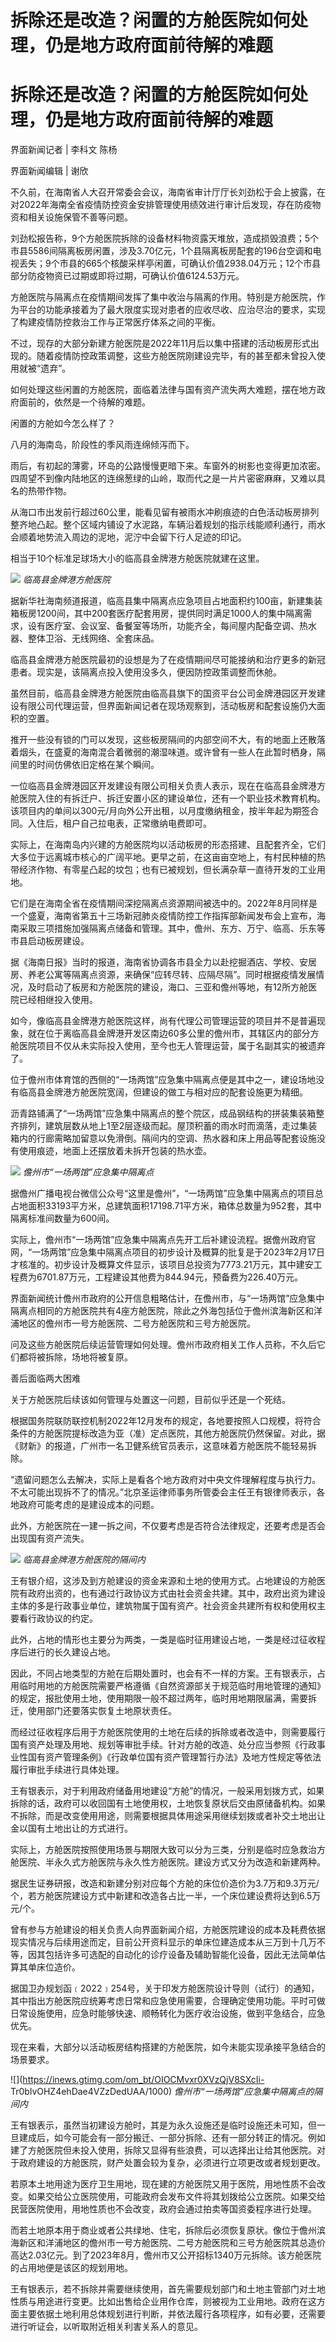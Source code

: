 # 拆除还是改造？闲置的方舱医院如何处理，仍是地方政府面前待解的难题

# 拆除还是改造？闲置的方舱医院如何处理，仍是地方政府面前待解的难题

界面新闻记者 | 李科文 陈杨

界面新闻编辑 | 谢欣

不久前，在海南省人大召开常委会会议，海南省审计厅厅长刘劲松于会上披露，在对2022年海南全省疫情防控资金安排管理使用绩效进行审计后发现，存在防疫物资和相关设施保管不善等问题。

刘劲松报告称，9个方舱医院拆除的设备材料物资露天堆放，造成损毁浪费；5个市县5586间隔离板房闲置，涉及3.70亿元，1个县隔离板房配套的196台空调和电视丢失；9个市县的665个核酸采样亭闲置，可确认价值2938.04万元；12个市县部分防疫物资已过期或即将过期，可确认价值6124.53万元。

方舱医院与隔离点在疫情期间发挥了集中收治与隔离的作用。特别是方舱医院，作为平台的功能承接着为了最大限度实现对患者的应收尽收、应治尽治的要求，实现了构建疫情防控救治工作与正常医疗体系之间的平衡。

不过，现存的大部分新建方舱医院是2022年11月后以集中搭建的活动板房形式出现的。随着疫情防控政策调整，这些方舱医院刚建设完毕，有的甚至都未曾投入使用就被“遗弃”。

如何处理这些闲置的方舱医院，面临着法律与国有资产流失两大难题，摆在地方政府面前的，依然是一个待解的难题。

闲置的方舱如今怎么样了？

八月的海南岛，阶段性的季风雨连绵倾泻而下。

雨后，有初起的薄雾，环岛的公路慢慢更暗下来。车窗外的树影也变得更加浓密。四周望不到像内陆地区的连绵葱绿的山岭，取而代之是一片片密密麻麻，又难以具名的热带作物。

从海口市出发前行超过60公里，能看见留有被雨水冲刷痕迹的白色活动板房排列整齐地凸起。整个区域内铺设了水泥路，车辆沿着规划的指示线能顺利通行，雨水会顺着地势流入周边的泥地，泥泞中会留下行人足迹的印记。

相当于10个标准足球场大小的临高县金牌港方舱医院就建在这里。

![](https://inews.gtimg.com/om_bt/O714WxsezkABx1pjUsMkYQXSlN5Qg4_vqGVuf8i6p2lNsAA/1000)
_临高县金牌港方舱医院_

据新华社海南频道报道，临高县集中隔离点应急项目占地面积约100亩，新建集装箱板房1200间，其中200套医疗配套用房，提供同时满足1000人的集中隔离需求，设有医疗室、会议室、备餐室等场所，功能齐全，每间屋内配备空调、热水器、整体卫浴、无线网络、全套床品。

临高县金牌港方舱医院最初的设想是为了在疫情期间尽可能接纳和治疗更多的新冠患者。现实是，该隔离点投入使用没多久，便因防控政策调整而休舱。

虽然目前，临高县金牌港方舱医院由临高县旗下的国资平台公司金牌港园区开发建设有限公司代理运营，但界面新闻记者在现场观察到，活动板房和配套设施仍大面积的空置。

推开一些没有锁的门可以发现，这些板房隔间的内部空间不大，有的地面上还散落着烟头，在盛夏的海南混合着微弱的潮湿味道。或许曾有一些人在此暂时栖身，隔间里的时间仿佛依旧定格在某个瞬间。

一位临高县金牌港园区开发建设有限公司相关负责人表示，现在在临高县金牌港方舱医院入住的有拆迁户、拆迁安置小区的建设单位，还有一个职业技术教育机构。该项目内的单间以300元/月向外公开出租，以月度缴纳租金，按半年起为期签合同。入住后，租户自己拉电表，正常缴纳电费即可。

实际上，在海南岛内兴建的方舱医院均以活动板房的形态搭建、且配套齐全，它们大多位于远离城市核心的广阔平地。更早之前，在这亩亩空地上，有村民种植的热带经济作物、有零星凸起的坟包；也有已被规划，但长满杂草一直待开发的工业用地。

它们是在海南全省在疫情期间深挖隔离点资源期间被选中的。2022年8月同样是一个盛夏，海南省第五十三场新冠肺炎疫情防控工作指挥部新闻发布会上宣布，海南采取三项措施加强隔离点储备和管理。其中，儋州、东方、万宁、临高、乐东等市县启动板房建设。

据《海南日报》当时的报道，海南省协调各市县全力以赴挖掘酒店、学校、安居房、养老公寓等隔离点资源，来确保“应转尽转、应隔尽隔”。同时根据疫情发展情况，及时启动了板房和方舱医院的建设，海口、三亚和儋州等地，有12所方舱医院已经相继投入使用。

如今，像临高县金牌港方舱医院这样，尚有代理公司管理运营的项目并不是普遍现象，就在位于离临高县金牌港开发区南边60多公里的儋州市，其辖区内的部分方舱医院项目不仅从未实际投入使用，至今也无人管理运营，属于名副其实的被遗弃了。

位于儋州市体育馆的西侧的“一场两馆”应急集中隔离点便是其中之一，建设场地没有临高县金牌港方舱医院宽阔，但建设的做工与相对应的配套设施更为精细。

沥青路铺满了“一场两馆”应急集中隔离点的整个院区，成品钢结构的拼装集装箱整齐排列，建筑层数从地上1至2层逐级而起。屋顶积蓄的雨水时而滴落，走过集装箱内的行廊需略加留意以免滑倒。隔间内的空调、热水器和床上用品等配套设施没有使用痕迹，地面上还摆放着未拆开包装的热水壶。

![](https://inews.gtimg.com/om_bt/OglBYOJeXlIHm9pyn0kXCRIBAfXiLknqbRsltGjlvL2scAA/1000)
_儋州市“一场两馆”应急集中隔离点_

据儋州广播电视台微信公众号“这里是儋州”，“一场两馆”应急集中隔离点的项目总占地面积33193平方米，总建筑面积17198.71平方米，箱体总数量为952套，其中隔离标准间数量为600间。

实际上，儋州市“一场两馆”应急集中隔离点先开工后补建设流程。据儋州政府官网，“一场两馆”应急集中隔离点项目的初步设计及概算的批复是于2023年2月17日才核准的。初步设计及概算文件显示，该项目总投资为7773.21万元，其中建安工程费为6701.87万元，工程建设其他费为844.94元，预备费为226.40万元。

界面新闻统计儋州市政府的公开信息粗略估计，在儋州市，与“一场两馆”应急集中隔离点相同的方舱医院共有4座方舱医院，除此之外海包括位于儋州滨海新区和洋浦地区的儋州市一号方舱医院、二号方舱医院和三号方舱医院。

问及这些方舱医院后续运营管理如何处理。儋州市政府相关工作人员称，不久后它们都将被拆除，场地将被复原。

善后面临两大困难

关于方舱医院后续该如何管理与处置这一问题，目前似乎还是一个死结。

根据国务院联防联控机制2022年12月发布的规定，各地要按照人口规模，将符合条件的方舱医院提标改造为亚（准）定点医院，其他方舱医院仍然保留。对此，据《财新》的报道，广州市一名卫健系统官员表示，这意味着方舱医院不能轻易拆除。

“遗留问题怎么去解决，实际上是看各个地方政府对中央文件理解程度与执行力。不太可能出现拆不了的情况。”北京圣运律师事务所管委会主任王有银律师表示，各地政府可能考虑的是建设成本的问题。

此外，方舱医院在一建一拆之间，不仅要考虑是否符合法律规定，还要考虑是否会出现国有资产流失。

![](https://inews.gtimg.com/om_bt/OyNs3plff03NZB7m_mkvsKkEVsu6zjPCO_KGRWoVEOmAcAA/1000)
_临高县金牌港方舱医院的隔间内_

王有银介绍，这涉及到方舱建设的资金来源和土地的使用方式。占地建设的方舱医院有政府出资的，也有通过行政协议方式由社会资金共建。其中，政府出资为建设主体的多是行政事业单位，建筑物属于国有资产。社会资金共建所有权和使用权主要看行政协议的约定。

此外，占地的情形也主要分为两类，一类是临时征用建设占地，一类是经过征收程序后进行的长久建设占地。

因此，不同占地类型的方舱在后期处置时，也会有不一样的方案。王有银表示，占用临时用地的方舱医院需要严格遵循《自然资源部关于规范临时用地管理的通知》的规定，报批使用土地，使用期限一般不超过两年，临时用地期限届满，需要拆迁，使用部门还要落实恢复土地原状责任。

而经过征收程序后用于方舱医院使用的土地在后续的拆除或者改造中，则需要履行国有资产处理及用地、规划等审批手续。针对方舱的改造、处分应当参照《行政事业性国有资产管理条例》《行政单位国有资产管理暂行办法》及地方性规定等依法履行审批手续进行具体处理。

王有银表示，对于利用政府储备用地建设“方舱”的情况，一般采用划拨方式，如果拆除的话，政府可以收回国有土地使用权，土地恢复原状后交由原储备机构。如果不拆除，而是改变使用用途，则需要根据具体用途采用继续划拨或者补交土地出让金以国有土地出让的方式进行。

实际上，方舱医院按照使用场景与期限大致可以分为三类，分别是临时应急救治方舱医院、半永久式方舱医院与永久性方舱医院。建设方式又分为改造和新建两种。

据民生证券研报，改造和新建分别对应每个方舱的床位价造价为3.7万和9.3万元/个，若方舱医院建设方式中新建和改造各占比一半，一个床位建设费将达到6.5万元/个。

曾有参与方舱建设的相关负责人向界面新闻介绍，方舱医院建设的成本及耗费依据现实情况与后续用途而定，目前公开资料显示的单床位建造成本从三万到十几万不等，因其包括许多可选配的自动化的诊疗设备及辅助智能化设备，因此无法简单估算其单床位造价。

据国卫办规划函﹝2022﹞254号，关于印发方舱医院设计导则（试行）的通知，其中指出方舱医院应统筹考虑日常和应急使用需要，合理确定使用功能。平时可做日常设施使用，应急时能够快速、顺畅转化为医疗收治设施，做到平急结合，应急优先。

现在来看，大部分以活动板房结构搭建的方舱医院，如今未能实现承接平急结合的场景要求。

![](https://inews.gtimg.com/om_bt/OIOCMvxr0XVzQjV8SXcIi-
Tr0blvOHZ4ehDae4VZzDedUAA/1000) _儋州市“一场两馆”应急集中隔离点的隔间内_

王有银表示，虽然当初建设方舱时，其是为永久设施还是临时设施还未可知，但一旦建成后，如今可能会有一部分搬迁、一部分拆除、还有一部分转正的情况。例如建了方舱医院但未投入使用，拆除又显得有些浪费，可以选择出让给其他医院。对于政府建设的方舱医院，财产处置会较为复杂，必须进行立项更改或者规划更改。

若原本土地用途为医疗卫生用地，现在建的方舱医院又用于医院，用地性质不会改变。如果交给公立医院使用，可能政府会发布文件将其划拨给公立医院。如果交给民营医院使用，用地性质也不会改变，政府会通过拍卖等国资委程序进行处理。

而若土地原本用于商业或者公共绿地、住宅，拆除后必须恢复原状。像位于儋州滨海新区和洋浦地区的儋州市一号方舱医院、二号方舱医院和三号方舱医院其总造价高达2.03亿元。到了2023年8月，儋州市又公开招标1340万元拆除。该方舱医院的占用地便是该区的规划用地。

王有银表示，若不拆除并需要继续使用，首先需要规划部门和土地主管部门对土地性质与用途进行变更。比如出售给企业用作仓库，则被视为工业用地。政府在这方面主要依据土地利用总体规划进行判断，并依法履行各项程序，如有必要，还需要进行听证会，以听取附近相关利害关系人的意见。

